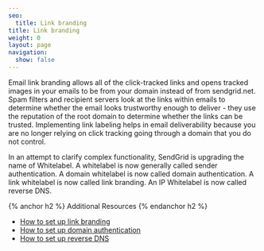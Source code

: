 ```yaml
---
seo:
  title: Link branding
title: Link branding
weight: 0
layout: page
navigation:
  show: false
---
```


Email link branding allows all of the click-tracked links and opens tracked images in your emails to be from your domain instead of from sendgrid.net. Spam filters and recipient servers look at the links within emails to determine whether the email looks trustworthy enough to deliver - they use the reputation of the root domain to determine whether the links can be trusted. Implementing link labeling helps in email deliverability because you are no longer relying on click tracking going through a domain that you do not control.

<call-out>

In an attempt to clarify complex functionality, SendGrid is upgrading the name of Whitelabel. A whitelabel is now generally called sender authentication. A domain whitelabel is now called domain authentication. A link whitelabel is now called link branding. An IP Whitelabel is now called reverse DNS.

</call-out>

{% anchor h2 %}	Additional Resources
{% endanchor h2 %}	
- [How to set up link branding]({{root_url}}/help-support/getting-started/how-to-set-up-link-branding.html)
- [How to set up domain authentication]({{root_url}}/help-support/getting-started/how-to-set-up-domain-authentication.html)
- [How to set up reverse DNS]({{root_url}}/help-support/getting-started/how-to-set-up-reverse-dns.html)
